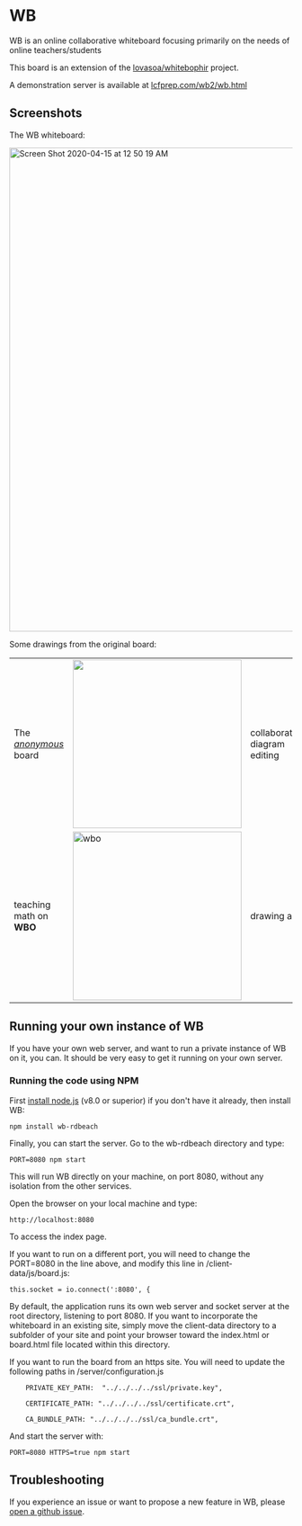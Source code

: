 # WB

WB is an online collaborative whiteboard focusing primarily on the needs of online teachers/students


This board is an extension of the [lovasoa/whitebophir](https://github.com/lovasoa/whitebophir) project.

A demonstration server is available at [lcfprep.com/wb2/wb.html](https://lcfprep.com/wb2/wb.html)

## Screenshots

The WB whiteboard:

<img width="861" alt="Screen Shot 2020-04-15 at 12 50 19 AM" src="https://user-images.githubusercontent.com/8367977/81508360-83bc1280-92b8-11ea-86c0-c30a408e7ee3.png">

Some drawings from the original board:
<table>
 <tr>
  <td> The <i><a href="https://wbo.ophir.dev/boards/anonymous">anonymous</a></i> board
  <td> <img width="300" src="https://user-images.githubusercontent.com/552629/59885574-06e02b80-93bc-11e9-9150-0670a1c5d4f3.png">
  <td> collaborative diagram editing
  <td> <img alt="Screenshot of WBO's user interface: architecture" width="300" src="https://user-images.githubusercontent.com/552629/59915054-07101380-941c-11e9-97c9-4980f50d302a.png" />
  
  <tr>
   <td> teaching math on <b>WBO</b>
   <td> <img alt=wbo teaching" width="300" src="https://user-images.githubusercontent.com/552629/59915737-a386e580-941d-11e9-81ff-db9e37f140db.png" />
   <td> drawing art
   <td> <img alt="angel drawn on WBO" width="300" src="https://user-images.githubusercontent.com/552629/59914139-08404100-941a-11e9-9c29-bd2569fe4730.png"/>
</table>

## Running your own instance of WB

If you have your own web server, and want to run a private instance of WB on it, you can. It should be very easy to get it running on your own server.

### Running the code using NPM



First [install node.js](https://nodejs.org/en/download/) (v8.0 or superior)
 if you don't have it already, then install WB:

```
npm install wb-rdbeach
```

Finally, you can start the server. Go to the wb-rdbeach directory and type:

```
PORT=8080 npm start
```

This will run WB directly on your machine, on port 8080, without any isolation from the other services.

Open the browser on your local machine and type:

```
http://localhost:8080
```
To access the index page.


If you want to run on a different port, you will need to change the PORT=8080 in the line above, and modify this line in /client-data/js/board.js:

```
this.socket = io.connect(':8080', {
```

By default, the application runs its own web server and socket server at the root directory, listening to port 8080. If you want to incorporate the whiteboard in an existing site, simply move the client-data directory to a subfolder of your site and point your browser toward the index.html or board.html file located within this directory.


If you want to run the board from an https site. You will need to update the following paths in /server/configuration.js

```
    PRIVATE_KEY_PATH:  "../../../../ssl/private.key",

    CERTIFICATE_PATH: "../../../../ssl/certificate.crt",

    CA_BUNDLE_PATH: "../../../../ssl/ca_bundle.crt",
```

And start the server with:

```
PORT=8080 HTTPS=true npm start
```

## Troubleshooting

If you experience an issue or want to propose a new feature in WB, please [open a github issue](https://github.com/rdbeach/wb/issues/new).
